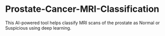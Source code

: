 # Prostate-Cancer-MRI-Classification
This AI-powered tool helps classify MRI scans of the prostate as Normal or Suspicious using deep learning.
